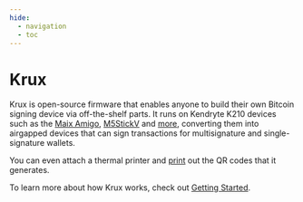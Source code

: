 ```yaml
---
hide:
  - navigation
  - toc
---
```

# Krux

<img srcset="img/maixpy_m5stickv/logo-125.png" align="right">
<img srcset="img/maixpy_amigo_tft/logo-150.png" align="right">

Krux is open-source firmware that enables anyone to build their own Bitcoin signing device via off-the-shelf parts. It runs on Kendryte K210 devices such as the [Maix Amigo](https://www.seeedstudio.com/Sipeed-Maix-Amigo-p-4689.html), [M5StickV](https://docs.m5stack.com/en/core/m5stickv) and [more](parts.en.md), converting them into airgapped devices that can sign transactions for multisignature and single-signature wallets.

You can even attach a thermal printer and [print](getting-started/features/printing.en.md) out the QR codes that it generates.

To learn more about how Krux works, check out [Getting Started](getting-started/index.en.md).

